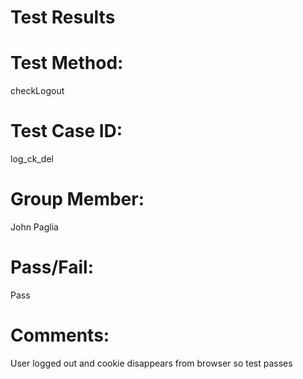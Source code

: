 # Test Results

# Test Method:
checkLogout

# Test Case ID:
log_ck_del

# Group Member:
John Paglia

# Pass/Fail:
Pass

# Comments:
User logged out and cookie disappears from browser so test passes